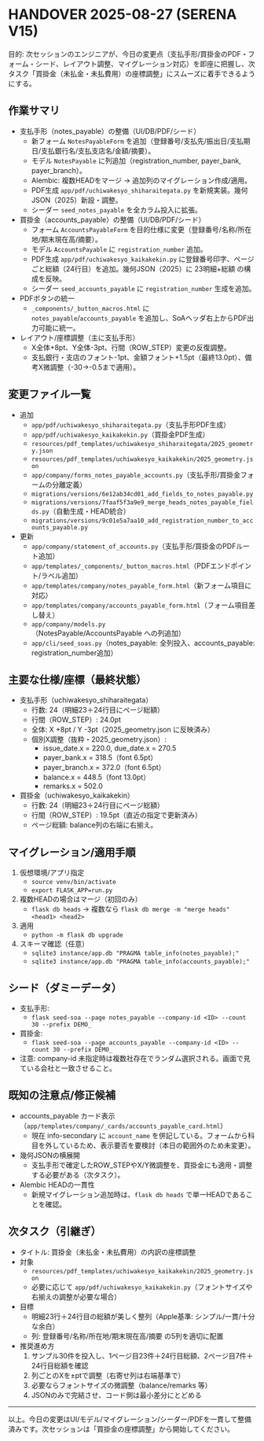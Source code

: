 # HANDOVER 2025-08-27 (SERENA V15)

目的: 次セッションのエンジニアが、今日の変更点（支払手形/買掛金のPDF・フォーム・シード、レイアウト調整、マイグレーション対応）を即座に把握し、次タスク「買掛金（未払金・未払費用）の座標調整」にスムーズに着手できるようにする。

## 作業サマリ
- 支払手形（notes_payable）の整備（UI/DB/PDF/シード）
  - 新フォーム `NotesPayableForm` を追加（登録番号/支払先/振出日/支払期日/支払銀行名/支払支店名/金額/摘要）。
  - モデル `NotesPayable` に列追加（registration_number, payer_bank, payer_branch）。
  - Alembic: 複数HEADをマージ → 追加列のマイグレーション作成/適用。
  - PDF生成 `app/pdf/uchiwakesyo_shiharaitegata.py` を新規実装。幾何JSON（2025）新設・調整。
  - シーダー `seed_notes_payable` を全カラム投入に拡張。
- 買掛金（accounts_payable）の整備（UI/DB/PDF/シード）
  - フォーム `AccountsPayableForm` を目的仕様に変更（登録番号/名称/所在地/期末現在高/摘要）。
  - モデル `AccountsPayable` に `registration_number` 追加。
  - PDF生成 `app/pdf/uchiwakesyo_kaikakekin.py` に登録番号印字、ページごと総額（24行目）を追加。幾何JSON（2025）に 23明細+総額 の構成を反映。
  - シーダー `seed_accounts_payable` に `registration_number` 生成を追加。
- PDFボタンの統一
  - `_components/_button_macros.html` に `notes_payable`/`accounts_payable` を追加し、SoAヘッダ右上からPDF出力可能に統一。
- レイアウト/座標調整（主に支払手形）
  - X全体+8pt、Y全体-3pt、行間（ROW_STEP）変更の反復調整。
  - 支払銀行・支店のフォント-1pt、金額フォント+1.5pt（最終13.0pt）、備考X微調整（-30→-0.5まで適用）。

## 変更ファイル一覧
- 追加
  - `app/pdf/uchiwakesyo_shiharaitegata.py`（支払手形PDF生成）
  - `app/pdf/uchiwakesyo_kaikakekin.py`（買掛金PDF生成）
  - `resources/pdf_templates/uchiwakesyo_shiharaitegata/2025_geometry.json`
  - `resources/pdf_templates/uchiwakesyo_kaikakekin/2025_geometry.json`
  - `app/company/forms_notes_payable_accounts.py`（支払手形/買掛金フォームの分離定義）
  - `migrations/versions/6e12ab34cd01_add_fields_to_notes_payable.py`
  - `migrations/versions/7faaf5f3a9e9_merge_heads_notes_payable_fields.py`（自動生成・HEAD統合）
  - `migrations/versions/9c01e5a7aa10_add_registration_number_to_accounts_payable.py`
- 更新
  - `app/company/statement_of_accounts.py`（支払手形/買掛金のPDFルート追加）
  - `app/templates/_components/_button_macros.html`（PDFエンドポイント/ラベル追加）
  - `app/templates/company/notes_payable_form.html`（新フォーム項目に対応）
  - `app/templates/company/accounts_payable_form.html`（フォーム項目差し替え）
  - `app/company/models.py`（NotesPayable/AccountsPayable への列追加）
  - `app/cli/seed_soas.py`（notes_payable: 全列投入、accounts_payable: registration_number追加）

## 主要な仕様/座標（最終状態）
- 支払手形（uchiwakesyo_shiharaitegata）
  - 行数: 24（明細23＋24行目にページ総額）
  - 行間（ROW_STEP）: 24.0pt
  - 全体: X +8pt / Y -3pt（2025_geometry.json に反映済み）
  - 個別X調整（抜粋・2025_geometry.json）:
    - issue_date.x = 220.0, due_date.x = 270.5
    - payer_bank.x = 318.5（font 6.5pt）
    - payer_branch.x = 372.0（font 6.5pt）
    - balance.x = 448.5（font 13.0pt）
    - remarks.x = 502.0
- 買掛金（uchiwakesyo_kaikakekin）
  - 行数: 24（明細23＋24行目にページ総額）
  - 行間（ROW_STEP）: 19.5pt（直近の指定で更新済み）
  - ページ総額: balance列の右端に右揃え。

## マイグレーション/適用手順
1) 仮想環境/アプリ指定
   - `source venv/bin/activate`
   - `export FLASK_APP=run.py`
2) 複数HEADの場合はマージ（初回のみ）
   - `flask db heads` → 複数なら `flask db merge -m "merge heads" <head1> <head2>`
3) 適用
   - `python -m flask db upgrade`
4) スキーマ確認（任意）
   - `sqlite3 instance/app.db "PRAGMA table_info(notes_payable);"`
   - `sqlite3 instance/app.db "PRAGMA table_info(accounts_payable);"`

## シード（ダミーデータ）
- 支払手形:
  - `flask seed-soa --page notes_payable --company-id <ID> --count 30 --prefix DEMO_`
- 買掛金:
  - `flask seed-soa --page accounts_payable --company-id <ID> --count 30 --prefix DEMO_`
- 注意: company-id 未指定時は複数社存在でランダム選択される。画面で見ている会社と一致させること。

## 既知の注意点/修正候補
- accounts_payable カード表示（`app/templates/company/_cards/accounts_payable_card.html`）
  - 現在 info-secondary に `account_name` を併記している。フォームから科目を外しているため、表示要否を要検討（本日の範囲外のため未変更）。
- 幾何JSONの横展開
  - 支払手形で確定したROW_STEPやX/Y微調整を、買掛金にも適用・調整する必要がある（次タスク）。
- Alembic HEADの一貫性
  - 新規マイグレーション追加時は、`flask db heads` で単一HEADであることを確認。

## 次タスク（引継ぎ）
- タイトル: 買掛金（未払金・未払費用）の内訳の座標調整
- 対象
  - `resources/pdf_templates/uchiwakesyo_kaikakekin/2025_geometry.json`
  - 必要に応じて `app/pdf/uchiwakesyo_kaikakekin.py`（フォントサイズや右揃えの調整が必要な場合）
- 目標
  - 明細23行＋24行目の総額が美しく整列（Apple基準: シンプル/一貫/十分な余白）
  - 列: 登録番号/名称/所在地/期末現在高/摘要 の5列を適切に配置
- 推奨進め方
  1) サンプル30件を投入し、1ページ目23件＋24行目総額、2ページ目7件＋24行目総額を確認
  2) 列ごとのXを±ptで調整（右寄せ列は右端基準で）
  3) 必要ならフォントサイズの微調整（balance/remarks 等）
  4) JSONのみで完結させ、コード側は最小差分にとどめる

---
以上。今日の変更はUI/モデル/マイグレーション/シーダー/PDFを一貫して整備済みです。次セッションは「買掛金の座標調整」から開始してください。